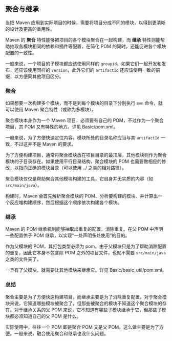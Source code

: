 ## 聚合与继承 ##

当把 Maven 应用到实际项目的时候，需要将项目分成不同的模块，以得到更清晰的设计及更高的重用性。

Maven 的 **聚合** 特性能够把项目的各个模块聚合在一起构建，而 **继承** 特性则能帮助抽取各模块相同的依赖和插件等配置，在简化 POM 的同时，还能促进各个模块配置的一致性。

一般来说，一个项目的子模块都应该使用同样的 `groupid`，如果它们一起开发和发布，还应该使用同样的 `version`，此外它们的 `artifactId` 还应该使用一致的前缀，以方便同其他项目区分。


### 聚合 ###

如果想要一次构建多个模块，而不是到每个模块的目录下分别执行 `mvn` 命令，就可以使用 Maven 聚合特性（或称为多模块）。

聚合模块本身作为一个 Maven 项目，必须要有自己的 POM，不过作为一个聚合项目，其 POM 又有特殊的地方。详见 Basic/pom.xml。

一般来说，为了方便快速定位内容，模块所处的目录名称应当与其 `artifactId` 一致，不过这并不是 Maven 的要求。

为了方便构建项目，通常将聚合模块放在项目目录的最顶层，其他模块则作为聚合模块的子目录存在。如果使用平行目录结构，聚合模块的 POM 也需要做相应的修改，以指向正确的模块目录（可以使用 ../ 之类的相对路径）。

聚合模块仅仅是帮助聚合其他模块构建的工具，它自身并无实质的内容（如 `src/main/java`）。

构建时，Maven 会首先解析聚合模块的 POM、分析要构建的模块、并计算出一个反应堆构建顺序，然后根据这个顺序依次构建各个模块。

### 继承 ###

Maven 的 POM 继承机制能够抽取出重复的配置，消除重复。在父 POM 中声明一些配置供子 POM 继承，以实现“一处声明多处使用”的目的。


作为父模块的 POM，其打包类型必须为 pom。由于父模块只是为了帮助消除配置的重复，因此它本身不包含除 POM 之外的项目文件，也就不需要 `src/main/java` 之类的文件夹了。

一旦有了父模块，就需要让其他模块来继承它。详见 Basic/basic_util/pom.xml。

### 总结 ###

聚合主要是为了方便快速构建项目，而继承主要是为了消除重复配置。对于聚合模块来说，它知道哪些模块被聚合了，但那些被聚合的模块不知道这个聚合模块的存在。对于继承关系的父 POM 来说，它不知道有哪些子模块继承于它，但那些子模块都必须知道自己的父 POM 是什么。

实际使用中，往往一个 POM 即是聚合 POM 又是父 POM，这么做主要是为了方便。一般来说，融合使用聚合和继承也没什么问题。
